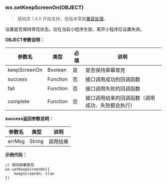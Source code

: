 <!-- https://developers.weixin.qq.com/miniprogram/dev/api/setKeepScreenOn.html -->

### wx.setKeepScreenOn(OBJECT)

> 基础库 1.4.0 开始支持，低版本需做[兼容处理](https://developers.weixin.qq.com/miniprogram/dev/framework/compatibility.html)。

设置是否保持常亮状态。仅在当前小程序生效，离开小程序后设置失效。

**OBJECT参数说明：**

  参数名         |  类型       |  必填 |  说明                       
-----------------|-------------|-------|-----------------------------
  keepScreenOn   |  Boolean    |  是   |  是否保持屏幕常亮           
  success        |  Function   |  否   |  接口调用成功的回调函数     
  fail           |  Function   |  否   |  接口调用失败的回调函数     
  complete       |  Function   |  否   |接口调用结束的回调函数（调用成功、失败都会执行）

**success返回参数说明：**

  参数名   |  类型     |  说明   
-----------|-----------|---------
  errMsg   |  String   | 调用结果

**示例代码：**

    // 保持屏幕常亮
    wx.setKeepScreenOn({
        keepScreenOn: true
    })
